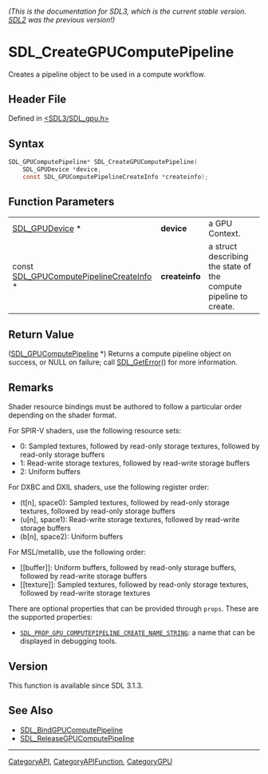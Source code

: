 ###### (This is the documentation for SDL3, which is the current stable version. [SDL2](https://wiki.libsdl.org/SDL2/) was the previous version!)
# SDL_CreateGPUComputePipeline

Creates a pipeline object to be used in a compute workflow.

## Header File

Defined in [<SDL3/SDL_gpu.h>](https://github.com/libsdl-org/SDL/blob/main/include/SDL3/SDL_gpu.h)

## Syntax

```c
SDL_GPUComputePipeline* SDL_CreateGPUComputePipeline(
    SDL_GPUDevice *device,
    const SDL_GPUComputePipelineCreateInfo *createinfo);
```

## Function Parameters

|                                                                              |                |                                                                  |
| ---------------------------------------------------------------------------- | -------------- | ---------------------------------------------------------------- |
| [SDL_GPUDevice](SDL_GPUDevice) *                                             | **device**     | a GPU Context.                                                   |
| const [SDL_GPUComputePipelineCreateInfo](SDL_GPUComputePipelineCreateInfo) * | **createinfo** | a struct describing the state of the compute pipeline to create. |

## Return Value

([SDL_GPUComputePipeline](SDL_GPUComputePipeline) *) Returns a compute
pipeline object on success, or NULL on failure; call
[SDL_GetError](SDL_GetError)() for more information.

## Remarks

Shader resource bindings must be authored to follow a particular order
depending on the shader format.

For SPIR-V shaders, use the following resource sets:

- 0: Sampled textures, followed by read-only storage textures, followed by
  read-only storage buffers
- 1: Read-write storage textures, followed by read-write storage buffers
- 2: Uniform buffers

For DXBC and DXIL shaders, use the following register order:

- (t[n], space0): Sampled textures, followed by read-only storage textures,
  followed by read-only storage buffers
- (u[n], space1): Read-write storage textures, followed by read-write
  storage buffers
- (b[n], space2): Uniform buffers

For MSL/metallib, use the following order:

- [[buffer]]: Uniform buffers, followed by read-only storage buffers,
  followed by read-write storage buffers
- [[texture]]: Sampled textures, followed by read-only storage textures,
  followed by read-write storage textures

There are optional properties that can be provided through `props`. These
are the supported properties:

- [`SDL_PROP_GPU_COMPUTEPIPELINE_CREATE_NAME_STRING`](SDL_PROP_GPU_COMPUTEPIPELINE_CREATE_NAME_STRING):
  a name that can be displayed in debugging tools.

## Version

This function is available since SDL 3.1.3.

## See Also

- [SDL_BindGPUComputePipeline](SDL_BindGPUComputePipeline)
- [SDL_ReleaseGPUComputePipeline](SDL_ReleaseGPUComputePipeline)

----
[CategoryAPI](CategoryAPI), [CategoryAPIFunction](CategoryAPIFunction), [CategoryGPU](CategoryGPU)

